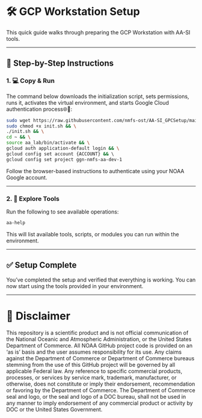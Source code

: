 # 🛠️ GCP Workstation Setup

This quick guide walks through preparing the GCP Workstation with AA-SI tools.

---

## 🚀 Step-by-Step Instructions


### 1. 💻 Copy & Run

The command below downloads the initialization script, sets permissions, runs it, activates the virtual environment, and starts Google Cloud authentication process🌐🔐:

```bash
sudo wget https://raw.githubusercontent.com/nmfs-ost/AA-SI_GPCSetup/main/init.sh && \
sudo chmod +x init.sh && \
./init.sh && \
cd ~ && \
source aa_lab/bin/activate && \
gcloud auth application-default login && \
gcloud config set account {ACCOUNT} && \ 
gcloud config set project ggn-nmfs-aa-dev-1 
```

Follow the browser-based instructions to authenticate using your NOAA Google account.

---

### 2. 🧭 Explore Tools

Run the following to see available operations:

```bash
aa-help
```

This will list available tools, scripts, or modules you can run within the environment.

---

## ✅ Setup Complete

You’ve completed the setup and verified that everything is working. You can now start using the tools provided in your environment.

---

# 📜 Disclaimer
This repository is a scientific product and is not official communication of the National Oceanic and Atmospheric Administration, or the United States Department of Commerce. All NOAA GitHub project code is provided on an ‘as is’ basis and the user assumes responsibility for its use. Any claims against the Department of Commerce or Department of Commerce bureaus stemming from the use of this GitHub project will be governed by all applicable Federal law. Any reference to specific commercial products, processes, or services by service mark, trademark, manufacturer, or otherwise, does not constitute or imply their endorsement, recommendation or favoring by the Department of Commerce. The Department of Commerce seal and logo, or the seal and logo of a DOC bureau, shall not be used in any manner to imply endorsement of any commercial product or activity by DOC or the United States Government.
